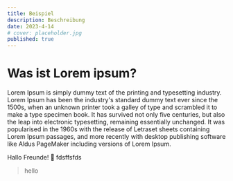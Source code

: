 ```yaml
---
title: Beispiel
description: Beschreibung
date: 2023-4-14
# cover: placeholder.jpg
published: true
---
```


# Was ist Lorem ipsum?

Lorem Ipsum is simply dummy text of the printing and typesetting industry. Lorem Ipsum has been the industry's standard dummy text ever since the 1500s, when an unknown printer took a galley of type and scrambled it to make a type specimen book. It has survived not only five centuries, but also the leap into electronic typesetting, remaining essentially unchanged. It was popularised in the 1960s with the release of Letraset sheets containing Lorem Ipsum passages, and more recently with desktop publishing software like Aldus PageMaker including versions of Lorem Ipsum.

Hallo Freunde! 👋 fdsffsfds

> hello
